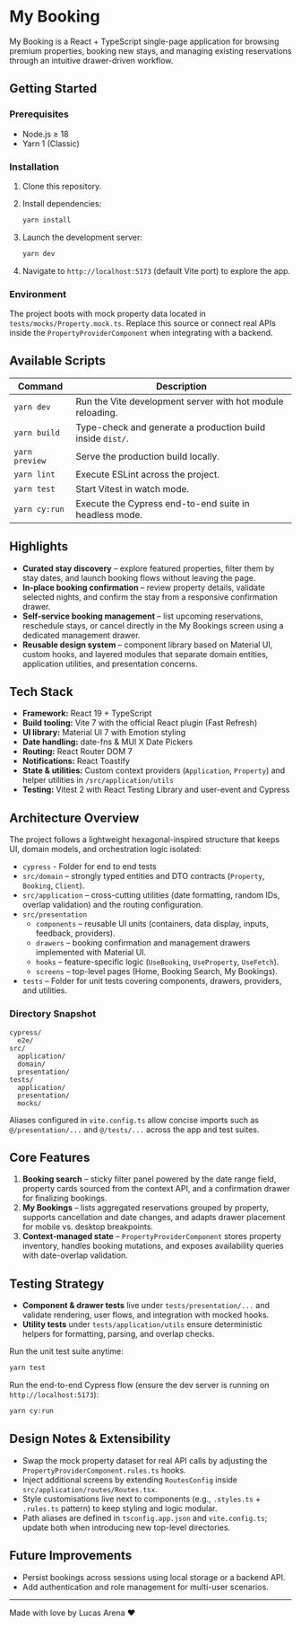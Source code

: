 # My Booking

My Booking is a React + TypeScript single-page application for browsing premium properties, booking new stays, and managing existing reservations through an intuitive drawer-driven workflow.

## Getting Started

### Prerequisites

- Node.js ≥ 18
- Yarn 1 (Classic)

### Installation

1. Clone this repository.
2. Install dependencies:

   ```bash
   yarn install
   ```

3. Launch the development server:

   ```bash
   yarn dev
   ```

4. Navigate to `http://localhost:5173` (default Vite port) to explore the app.

### Environment

The project boots with mock property data located in `tests/mocks/Property.mock.ts`. Replace this source or connect real APIs inside the `PropertyProviderComponent` when integrating with a backend.

## Available Scripts

| Command        | Description                                                |
| -------------- | ---------------------------------------------------------- |
| `yarn dev`     | Run the Vite development server with hot module reloading. |
| `yarn build`   | Type-check and generate a production build inside `dist/`. |
| `yarn preview` | Serve the production build locally.                        |
| `yarn lint`    | Execute ESLint across the project.                         |
| `yarn test`    | Start Vitest in watch mode.                                |
| `yarn cy:run`  | Execute the Cypress end-to-end suite in headless mode.     |

## Highlights

- **Curated stay discovery** – explore featured properties, filter them by stay dates, and launch booking flows without leaving the page.
- **In-place booking confirmation** – review property details, validate selected nights, and confirm the stay from a responsive confirmation drawer.
- **Self-service booking management** – list upcoming reservations, reschedule stays, or cancel directly in the My Bookings screen using a dedicated management drawer.
- **Reusable design system** – component library based on Material UI, custom hooks, and layered modules that separate domain entities, application utilities, and presentation concerns.

## Tech Stack

- **Framework:** React 19 + TypeScript
- **Build tooling:** Vite 7 with the official React plugin (Fast Refresh)
- **UI library:** Material UI 7 with Emotion styling
- **Date handling:** date-fns & MUI X Date Pickers
- **Routing:** React Router DOM 7
- **Notifications:** React Toastify
- **State & utilities:** Custom context providers (`Application`, `Property`) and helper utilities in `/src/application/utils`
- **Testing:** Vitest 2 with React Testing Library and user-event and Cypress

## Architecture Overview

The project follows a lightweight hexagonal-inspired structure that keeps UI, domain models, and orchestration logic isolated:

- `cypress` - Folder for end to end tests
- `src/domain` – strongly typed entities and DTO contracts (`Property`, `Booking`, `Client`).
- `src/application` – cross-cutting utilities (date formatting, random IDs, overlap validation) and the routing configuration.
- `src/presentation`
  - `components` – reusable UI units (containers, data display, inputs, feedback, providers).
  - `drawers` – booking confirmation and management drawers implemented with Material UI.
  - `hooks` – feature-specific logic (`UseBooking`, `UseProperty`, `UseFetch`).
  - `screens` – top-level pages (Home, Booking Search, My Bookings).
- `tests` – Folder for unit tests covering components, drawers, providers, and utilities.

### Directory Snapshot

```text
cypress/
  e2e/
src/
  application/
  domain/
  presentation/
tests/
  application/
  presentation/
  mocks/
```

Aliases configured in `vite.config.ts` allow concise imports such as `@/presentation/...` and `@/tests/...` across the app and test suites.

## Core Features

1. **Booking search** – sticky filter panel powered by the date range field, property cards sourced from the context API, and a confirmation drawer for finalizing bookings.
2. **My Bookings** – lists aggregated reservations grouped by property, supports cancellation and date changes, and adapts drawer placement for mobile vs. desktop breakpoints.
3. **Context-managed state** – `PropertyProviderComponent` stores property inventory, handles booking mutations, and exposes availability queries with date-overlap validation.

## Testing Strategy

- **Component & drawer tests** live under `tests/presentation/...` and validate rendering, user flows, and integration with mocked hooks.
- **Utility tests** under `tests/application/utils` ensure deterministic helpers for formatting, parsing, and overlap checks.

Run the unit test suite anytime:

```bash
yarn test
```

Run the end-to-end Cypress flow (ensure the dev server is running on `http://localhost:5173`):

```bash
yarn cy:run
```

## Design Notes & Extensibility

- Swap the mock property dataset for real API calls by adjusting the `PropertyProviderComponent.rules.ts` hooks.
- Inject additional screens by extending `RoutesConfig` inside `src/application/routes/Routes.tsx`.
- Style customisations live next to components (e.g., `.styles.ts` + `.rules.ts` pattern) to keep styling and logic modular.
- Path aliases are defined in `tsconfig.app.json` and `vite.config.ts`; update both when introducing new top-level directories.

## Future Improvements

- Persist bookings across sessions using local storage or a backend API.
- Add authentication and role management for multi-user scenarios.

---

Made with love by Lucas Arena ❤️
